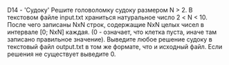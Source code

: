 D14 - 'Судоку'
Решите головоломку судоку размером N > 2.
В текстовом файле input.txt храниться натуральное число 2 < N < 10. После чего записаны NхN строк, содержащие NхN целых чисел в интервале [0; NхN] каждая. (0 - означает, что клетка пуста, иначе там записано правильное значение). Выведите любое решение судоку в текстовый файл output.txt в том же формате, что и исходный файл. Если решения не существует выведите 0.
